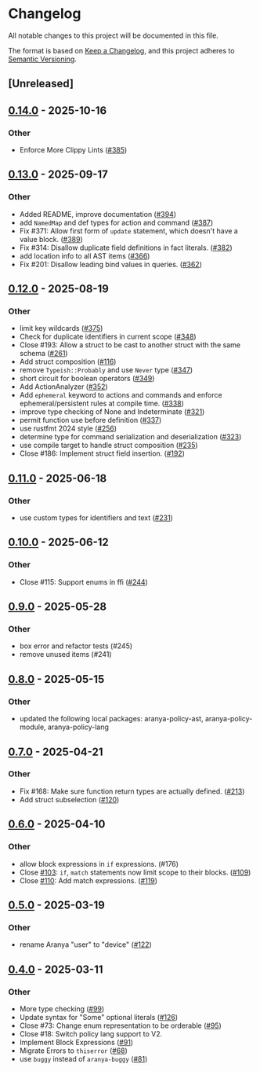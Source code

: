 # Changelog

All notable changes to this project will be documented in this file.

The format is based on [Keep a Changelog](https://keepachangelog.com/en/1.0.0/),
and this project adheres to [Semantic Versioning](https://semver.org/spec/v2.0.0.html).

## [Unreleased]

## [0.14.0](https://github.com/aranya-project/aranya-core/compare/aranya-policy-compiler-v0.13.0...aranya-policy-compiler-v0.14.0) - 2025-10-16

### Other

- Enforce More Clippy Lints ([#385](https://github.com/aranya-project/aranya-core/pull/385))

## [0.13.0](https://github.com/aranya-project/aranya-core/compare/aranya-policy-compiler-v0.12.0...aranya-policy-compiler-v0.13.0) - 2025-09-17

### Other

- Added README, improve documentation ([#394](https://github.com/aranya-project/aranya-core/pull/394))
- add `NamedMap` and def types for action and command ([#387](https://github.com/aranya-project/aranya-core/pull/387))
- Fix #371: Allow first form of `update` statement, which doesn't have a value block. ([#389](https://github.com/aranya-project/aranya-core/pull/389))
- Fix #314: Disallow duplicate field definitions in fact literals. ([#382](https://github.com/aranya-project/aranya-core/pull/382))
- add location info to all AST items ([#366](https://github.com/aranya-project/aranya-core/pull/366))
- Fix #201: Disallow leading bind values in queries. ([#362](https://github.com/aranya-project/aranya-core/pull/362))

## [0.12.0](https://github.com/aranya-project/aranya-core/compare/aranya-policy-compiler-v0.11.0...aranya-policy-compiler-v0.12.0) - 2025-08-19

### Other

- limit key wildcards ([#375](https://github.com/aranya-project/aranya-core/pull/375))
- Check for duplicate identifiers in current scope ([#348](https://github.com/aranya-project/aranya-core/pull/348))
- Close #193: Allow a struct to be cast to another struct with the same schema ([#261](https://github.com/aranya-project/aranya-core/pull/261))
- Add struct composition ([#116](https://github.com/aranya-project/aranya-core/pull/116))
- remove `Typeish::Probably` and use `Never` type ([#347](https://github.com/aranya-project/aranya-core/pull/347))
- short circuit for boolean operators ([#349](https://github.com/aranya-project/aranya-core/pull/349))
- Add ActionAnalyzer ([#352](https://github.com/aranya-project/aranya-core/pull/352))
- Add `ephemeral` keyword to actions and commands and enforce ephemeral/persistent rules at compile time. ([#338](https://github.com/aranya-project/aranya-core/pull/338))
- improve type checking of None and Indeterminate ([#321](https://github.com/aranya-project/aranya-core/pull/321))
- permit function use before definition ([#337](https://github.com/aranya-project/aranya-core/pull/337))
- use rustfmt 2024 style ([#256](https://github.com/aranya-project/aranya-core/pull/256))
- determine type for command serialization and deserialization ([#323](https://github.com/aranya-project/aranya-core/pull/323))
- use compile target to handle struct composition ([#235](https://github.com/aranya-project/aranya-core/pull/235))
- Close #186: Implement struct field insertion. ([#192](https://github.com/aranya-project/aranya-core/pull/192))

## [0.11.0](https://github.com/aranya-project/aranya-core/compare/aranya-policy-compiler-v0.10.0...aranya-policy-compiler-v0.11.0) - 2025-06-18

### Other

- use custom types for identifiers and text ([#231](https://github.com/aranya-project/aranya-core/pull/231))

## [0.10.0](https://github.com/aranya-project/aranya-core/compare/aranya-policy-compiler-v0.9.0...aranya-policy-compiler-v0.10.0) - 2025-06-12

### Other

- Close #115: Support enums in ffi ([#244](https://github.com/aranya-project/aranya-core/pull/244))

## [0.9.0](https://github.com/aranya-project/aranya-core/compare/aranya-policy-compiler-v0.8.0...aranya-policy-compiler-v0.9.0) - 2025-05-28

### Other

- box error and refactor tests (#245)
- remove unused items (#241)

## [0.8.0](https://github.com/aranya-project/aranya-core/compare/aranya-policy-compiler-v0.7.0...aranya-policy-compiler-v0.8.0) - 2025-05-15

### Other

- updated the following local packages: aranya-policy-ast, aranya-policy-module, aranya-policy-lang

## [0.7.0](https://github.com/aranya-project/aranya-core/compare/aranya-policy-compiler-v0.6.0...aranya-policy-compiler-v0.7.0) - 2025-04-21

### Other

- Fix #168: Make sure function return types are actually defined. ([#213](https://github.com/aranya-project/aranya-core/pull/213))
- Add struct subselection ([#120](https://github.com/aranya-project/aranya-core/pull/120))

## [0.6.0](https://github.com/aranya-project/aranya-core/compare/aranya-policy-compiler-v0.5.0...aranya-policy-compiler-v0.6.0) - 2025-04-10

### Other

- allow block expressions in `if` expressions. (#176)
- Close [#103](https://github.com/aranya-project/aranya-core/pull/103): `if`,  `match` statements now limit scope to their blocks. ([#109](https://github.com/aranya-project/aranya-core/pull/109))
- Close [#110](https://github.com/aranya-project/aranya-core/pull/110): Add match expressions. ([#119](https://github.com/aranya-project/aranya-core/pull/119))

## [0.5.0](https://github.com/aranya-project/aranya-core/compare/aranya-policy-compiler-v0.4.0...aranya-policy-compiler-v0.5.0) - 2025-03-19

### Other

- rename Aranya "user" to "device" ([#122](https://github.com/aranya-project/aranya-core/pull/122))

## [0.4.0](https://github.com/aranya-project/aranya-core/compare/aranya-policy-compiler-v0.3.0...aranya-policy-compiler-v0.4.0) - 2025-03-11

### Other

- More type checking ([#99](https://github.com/aranya-project/aranya-core/pull/99))
- Update syntax for "Some" optional literals ([#126](https://github.com/aranya-project/aranya-core/pull/126))
- Close #73: Change enum representation to be orderable ([#95](https://github.com/aranya-project/aranya-core/pull/95))
- Close #18: Switch policy lang support to V2.
- Implement Block Expressions ([#91](https://github.com/aranya-project/aranya-core/pull/91))
- Migrate Errors to `thiserror` ([#68](https://github.com/aranya-project/aranya-core/pull/68))
- use `buggy` instead of `aranya-buggy` ([#81](https://github.com/aranya-project/aranya-core/pull/81))
